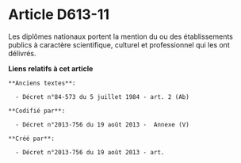 # Article D613-11

Les diplômes nationaux portent la mention du ou des établissements publics à caractère scientifique, culturel et
professionnel qui les ont délivrés.

**Liens relatifs à cet article**

	**Anciens textes**:

	  - Décret n°84-573 du 5 juillet 1984 - art. 2 (Ab)

	**Codifié par**:

	  - Décret n°2013-756 du 19 août 2013 -  Annexe (V)

	**Créé par**:

	  - Décret n°2013-756 du 19 août 2013 - art.
